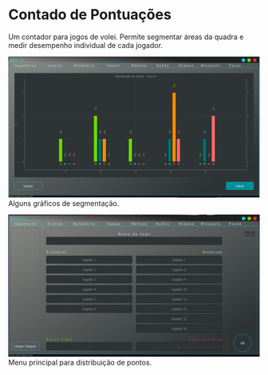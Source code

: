 # Contado de Pontuações
Um contador para jogos de volei. Permite segmentar áreas da quadra e medir desempenho individual de cada jogador.

![Interface](graphs.png)
Alguns gráficos de segmentação.

![Interface](menu.png)
Menu principal para distribuição de pontos.
